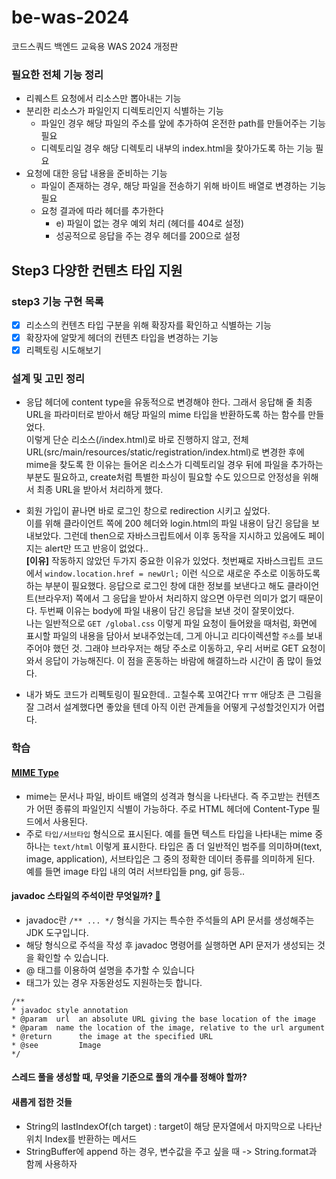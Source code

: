 # be-was-2024
코드스쿼드 백엔드 교육용 WAS 2024 개정판

### 필요한 전체 기능 정리
- 리퀘스트 요청에서 리소스만 뽑아내는 기능
- 분리한 리소스가 파일인지 디렉토리인지 식별하는 기능
  - 파일인 경우 해당 파일의 주소를 앞에 추가하여 온전한 path를 만들어주는 기능 필요
  - 디렉토리일 경우 해당 디렉토리 내부의 index.html을 찾아가도록 하는 기능 필요
- 요청에 대한 응답 내용을 준비하는 기능
  - 파일이 존재하는 경우, 해당 파일을 전송하기 위해 바이트 배열로 변경하는 기능 필요
  - 요청 결과에 따라 헤더를 추가한다
    - e) 파일이 없는 경우 예외 처리 (헤더를 404로 설정)
    - 성공적으로 응답을 주는 경우 헤더를 200으로 설정

## Step3 다양한 컨텐츠 타입 지원
### step3 기능 구현 목록
- [x] 리소스의 컨텐츠 타입 구분을 위해 확장자를 확인하고 식별하는 기능
- [x] 확장자에 알맞게 헤더의 컨텐츠 타입을 변경하는 기능
- [x] 리펙토링 시도해보기

### 설계 및 고민 정리
- 응답 헤더에 content type을 유동적으로 변경해야 한다. 그래서 응답해 줄 최종 URL을 파라미터로 받아서 해당 파일의 mime 타입을 반환하도록 하는 함수를 만들었다.  
이렇게 단순 리소스(/index.html)로 바로 진행하지 않고, 전체 URL(src/main/resources/static/registration/index.html)로 변경한 후에 mime을 찾도록 한 이유는
들어온 리소스가 디렉토리일 경우 뒤에 파일을 추가하는 부분도 필요하고, create처럼 특별한 파싱이 필요할 수도 있으므로 안정성을 위해서 최종 URL을 받아서 처리하게 했다.


- 회원 가입이 끝나면 바로 로그인 창으로 redirection 시키고 싶었다.  
이를 위해 클라이언트 쪽에 200 헤더와 login.html의 파일 내용이 담긴 응답을 보내보았다. 그런데 then으로 자바스크립트에서 이후 동작을 지시하고 있음에도 페이지는 alert만 뜨고 반응이 없었다..  
**[이유]** 작동하지 않았던 두가지 중요한 이유가 있었다. 첫번째로 자바스크립트 코드에서 `window.location.href = newUrl;` 이런 식으로 새로운 주소로 이동하도록 하는 부분이 필요했다.
응답으로 로그인 창에 대한 정보를 보낸다고 해도 클라이언트(브라우저) 쪽에서 그 응답을 받아서 처리하지 않으면 아무런 의미가 없기 때문이다.
두번째 이유는 body에 파일 내용이 담긴 응답을 보낸 것이 잘못이었다.  
나는 일반적으로 `GET /global.css` 이렇게 파일 요청이 들어왔을 때처럼, 화면에 표시할 파일의 내용을 담아서 보내주었는데, 그게 아니고 리다이렉션할 `주소`를 보내주어야 했던 것.
그래야 브라우저는 해당 주소로 이동하고, 우리 서버로 GET 요청이 와서 응답이 가능해진다. 이 점을 혼동하는 바람에 해결하느라 시간이 좀 많이 들었다.


- 내가 봐도 코드가 리펙토링이 필요한데.. 고칠수록 꼬여간다 ㅠㅠ 애당초 큰 그림을 잘 그려서 설계했다면 좋았을 텐데 아직 이런 관계들을 어떻게 구성할것인지가 어렵다.

### 학습

#### [MIME Type](https://developer.mozilla.org/en-US/docs/Web/HTTP/Basics_of_HTTP/MIME_types)
- mime는 문서나 파일, 바이트 배열의 성격과 형식을 나타낸다. 즉 주고받는 컨텐츠가 어떤 종류의 파일인지 식별이 가능하다.
주로 HTML 헤더에 Content-Type 필드에서 사용된다.
- 주로 `타입/서브타입` 형식으로 표시된다. 예를 들면 텍스트 타입을 나타내는 mime 중 하나는 `text/html` 이렇게 표시한다.
타입은 좀 더 일반적인 범주를 의미하며(text, image, application), 서브타입은 그 중의 정확한 데이터 종류를 의미하게 된다.  
예를 들면 image 타입 내의 여러 서브타입들 png, gif 등등..


#### javadoc 스타일의 주석이란 무엇일까? [🔗](https://www.oracle.com/technical-resources/articles/java/javadoc-tool.html)
- javadoc란 `/** ... */` 형식을 가지는 특수한 주석들의 API 문서를 생성해주는 JDK 도구입니다.
- 해당 형식으로 주석을 작성 후 javadoc 명령어를 실행하면 API 문저가 생성되는 것을 확인할 수 있습니다.
- @ 태그를 이용하여 설명을 추가할 수 있습니다
- 태그가 있는 경우 자동완성도 지원하는듯 합니다.

```
/**
* javadoc style annotation
* @param  url  an absolute URL giving the base location of the image
* @param  name the location of the image, relative to the url argument
* @return      the image at the specified URL
* @see         Image
*/
```

#### 스레드 풀을 생성할 때, 무엇을 기준으로 풀의 개수를 정해야 할까?

#### 새롭게 접한 것들
- String의 lastIndexOf(ch target) : target이 해당 문자열에서 마지막으로 나타난 위치 Index를 반환하는 메서드
- StringBuffer에 append 하는 경우, 변수값을 주고 싶을 때 -> String.format과 함께 사용하자